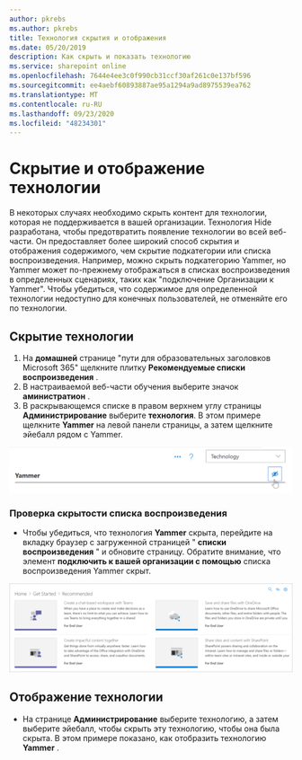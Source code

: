```yaml
---
author: pkrebs
ms.author: pkrebs
title: Технология скрытия и отображения
ms.date: 05/20/2019
description: Как скрыть и показать технологию
ms.service: sharepoint online
ms.openlocfilehash: 7644e4ee3c0f990cb31ccf30af261c0e137bf596
ms.sourcegitcommit: ee4aebf60893887ae95a1294a9ad8975539ea762
ms.translationtype: MT
ms.contentlocale: ru-RU
ms.lasthandoff: 09/23/2020
ms.locfileid: "48234301"
---
```

# <a name="hide-and-show-technology"></a>Скрытие и отображение технологии

В некоторых случаях необходимо скрыть контент для технологии, которая не поддерживается в вашей организации. Технология Hide разработана, чтобы предотвратить появление технологии во всей веб-части. Он предоставляет более широкий способ скрытия и отображения содержимого, чем скрытие подкатегории или списка воспроизведения. Например, можно скрыть подкатегорию Yammer, но Yammer может по-прежнему отображаться в списках воспроизведения в определенных сценариях, таких как "подключение Организации к Yammer". Чтобы убедиться, что содержимое для определенной технологии недоступно для конечных пользователей, не отменяйте его по технологии. 

## <a name="hide-a-technology"></a>Скрытие технологии

1. На **домашней** странице "пути для образовательных заголовков Microsoft 365" щелкните плитку **Рекомендуемые списки воспроизведения** .
2. В настраиваемой веб-части обучения выберите значок **аминистратион** .
3. В раскрывающемся списке в правом верхнем углу страницы **Администрирование** выберите **технология**.
В этом примере щелкните **Yammer** на левой панели страницы, а затем щелкните эйебалл рядом с Yammer.  

![cg-hidetech.png](media/cg-hidetech.png)

### <a name="verify-the-playlist-is-hidden"></a>Проверка скрытости списка воспроизведения
- Чтобы убедиться, что технология **Yammer** скрыта, перейдите на вкладку браузер с загруженной страницей " **списки воспроизведения** " и обновите страницу. Обратите внимание, что элемент **подключить к вашей организации с помощью** списка воспроизведения Yammer скрыт. 

![cg-hidetechrefresh.png](media/cg-hidetechrefresh.png)

## <a name="unhide-a-technology"></a>Отображение технологии

- На странице **Администрирование** выберите технологию, а затем выберите эйебалл, чтобы скрыть эту технологию, чтобы она была скрыта. В этом примере показано, как отобразить технологию **Yammer** . 